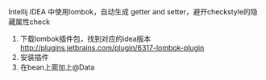 Intellij IDEA 中使用lombok，自动生成 getter and setter，避开checkstyle的隐藏属性check

1. 下载lombok插件包，找到对应的idea版本
http://plugins.jetbrains.com/plugin/6317-lombok-plugin
2. 安装插件
3. 在bean上面加上@Data
